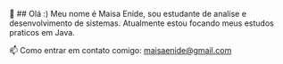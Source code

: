 👋 ## Olá :)
Meu nome é Maisa Enide, sou estudante de analise e desenvolvimento de sistemas. Atualmente estou focando meus estudos praticos em Java.

📫 Como entrar em contato comigo: maisaenide@gmail.com

<!---
MaisaEnide/MaisaEnide is a ✨ special ✨ repository because its `README.md` (this file) appears on your GitHub profile.
You can click the Preview link to take a look at your changes.
--->
